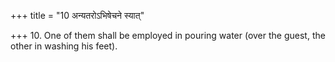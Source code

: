 +++
title = "10 अन्यतरोऽभिषेचने स्यात्"

+++
10. One of them shall be employed in pouring water (over the guest, the other in washing his feet).
